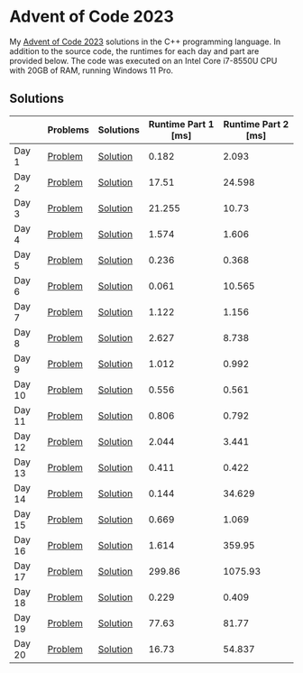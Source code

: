 # Advent of Code 2023

My [Advent of Code 2023](https://adventofcode.com/2023) solutions in the C++ programming language. In addition to the source code, the runtimes for each day and part are provided below. The code was executed on an Intel Core i7-8550U CPU with 20GB of RAM, running Windows 11 Pro.

## Solutions

||Problems|Solutions|Runtime Part 1 [ms]|Runtime Part 2 [ms]|
|-|-|-|-|-|
|Day 1|[Problem](https://adventofcode.com/2023/day/1)|[Solution](Day01/main.cpp)|0.182|2.093|
|Day 2|[Problem](https://adventofcode.com/2023/day/2)|[Solution](Day02/main.cpp)|17.51|24.598|
|Day 3|[Problem](https://adventofcode.com/2023/day/3)|[Solution](Day03/main.cpp)|21.255|10.73|
|Day 4|[Problem](https://adventofcode.com/2023/day/4)|[Solution](Day04/main.cpp)|1.574|1.606|
|Day 5|[Problem](https://adventofcode.com/2023/day/5)|[Solution](Day05/main.cpp)|0.236|0.368|
|Day 6|[Problem](https://adventofcode.com/2023/day/6)|[Solution](Day06/main.cpp)|0.061|10.565|
|Day 7|[Problem](https://adventofcode.com/2023/day/7)|[Solution](Day07/main.cpp)|1.122|1.156|
|Day 8|[Problem](https://adventofcode.com/2023/day/8)|[Solution](Day08/main.cpp)|2.627|8.738|
|Day 9|[Problem](https://adventofcode.com/2023/day/9)|[Solution](Day09/main.cpp)|1.012|0.992|
|Day 10|[Problem](https://adventofcode.com/2023/day/10)|[Solution](Day10/main.cpp)|0.556|0.561|
|Day 11|[Problem](https://adventofcode.com/2023/day/11)|[Solution](Day11/main.cpp)|0.806|0.792|
|Day 12|[Problem](https://adventofcode.com/2023/day/12)|[Solution](Day12/main.cpp)|2.044|3.441|
|Day 13|[Problem](https://adventofcode.com/2023/day/13)|[Solution](Day13/main.cpp)|0.411|0.422|
|Day 14|[Problem](https://adventofcode.com/2023/day/14)|[Solution](Day14/main.cpp)|0.144|34.629|
|Day 15|[Problem](https://adventofcode.com/2023/day/15)|[Solution](Day15/main.cpp)|0.669|1.069|
|Day 16|[Problem](https://adventofcode.com/2023/day/16)|[Solution](Day16/main.cpp)|1.614|359.95|
|Day 17|[Problem](https://adventofcode.com/2023/day/17)|[Solution](Day17/main.cpp)|299.86|1075.93|
|Day 18|[Problem](https://adventofcode.com/2023/day/18)|[Solution](Day18/main.cpp)|0.229|0.409|
|Day 19|[Problem](https://adventofcode.com/2023/day/19)|[Solution](Day19/main.cpp)|77.63|81.77|
|Day 20|[Problem](https://adventofcode.com/2023/day/20)|[Solution](Day20/main.cpp)|16.73|54.837|
